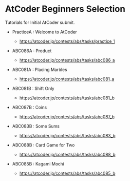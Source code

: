 # AtCoder Beginners Selection

Tutorials for Initial AtCoder submit.

- PracticeA : Welcome to AtCoder
  - https://atcoder.jp/contests/abs/tasks/practice_1

- ABC086A : Product
  - https://atcoder.jp/contests/abs/tasks/abc086_a

- ABC081A : Placing Marbles
  - https://atcoder.jp/contests/abs/tasks/abc081_a

- ABC081B : Shift Only
  - https://atcoder.jp/contests/abs/tasks/abc081_b

- ABC087B : Coins
  - https://atcoder.jp/contests/abs/tasks/abc087_b

- ABC083B : Some Sums
  - https://atcoder.jp/contests/abs/tasks/abc083_b

- ABC088B : Card Game for Two
  - https://atcoder.jp/contests/abs/tasks/abc088_b

- ABC085B : Kagami Mochi
  - https://atcoder.jp/contests/abs/tasks/abc085_b
